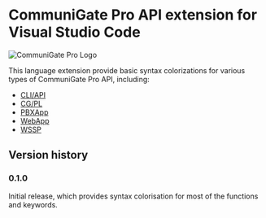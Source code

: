 # CommuniGate Pro API extension for Visual Studio Code
<img src="https://github.com/ruckii/vscode-cgpro/raw/master/images/communigate.gif" alt="CommuniGate Pro Logo"/>

This language extension provide basic syntax colorizations for various types of CommuniGate Pro API, including:
* [CLI/API]
* [CG/PL]
* [PBXApp]
* [WebApp]
* [WSSP]

## Version history
### 0.1.0
Initial release, which provides syntax colorisation for most of the functions and keywords.

[CLI/API]:http://www.communigate.com/WebGuide/CLI.html
[CG/PL]:http://www.communigate.com/WebGuide/CGPL.html
[PBXApp]:http://www.communigate.com/WebGuide/PBXApp.html
[WebApp]:http://www.communigate.com/WebGuide/WebApp.html
[WSSP]:http://www.communigate.com/WebGuide/WSSP.html